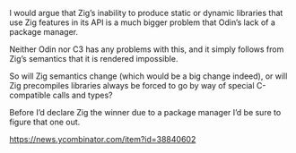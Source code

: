 I would argue that Zig’s inability to produce static or dynamic libraries that use Zig features in its API is a much bigger problem that Odin’s lack of a package manager.

Neither Odin nor C3 has any problems with this, and it simply follows from Zig’s semantics that it is rendered impossible.

So will Zig semantics change (which would be a big change indeed), or will Zig precompiles libraries always be forced to go by way of special C-compatible calls and types?

Before I’d declare Zig the winner due to a package manager I’d be sure to figure that one out.

<https://news.ycombinator.com/item?id=38840602>
